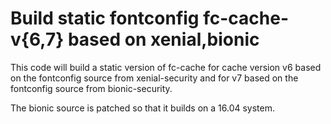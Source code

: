 # Build static fontconfig fc-cache-v{6,7} based on xenial,bionic

This code will build a static version of fc-cache for cache
version v6 based on the fontconfig source from xenial-security
and for v7 based on the fontconfig source from bionic-security.

The bionic source is patched so that it builds on a 16.04 system.
